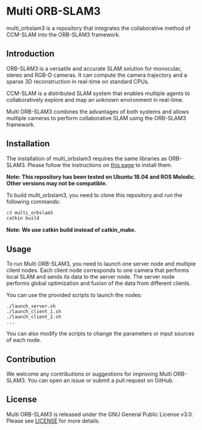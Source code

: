 # Multi ORB-SLAM3

multi_orbslam3 is a repository that integrates the collaborative method of CCM-SLAM into the ORB-SLAM3 framework.

## Introduction

ORB-SLAM3 is a versatile and accurate SLAM solution for monocular, stereo and RGB-D cameras. It can compute the camera trajectory and a sparse 3D reconstruction in real-time on standard CPUs.

CCM-SLAM is a distributed SLAM system that enables multiple agents to collaboratively explore and map an unknown environment in real-time.

Multi ORB-SLAM3 combines the advantages of both systems and allows multiple cameras to perform collaborative SLAM using the ORB-SLAM3 framework.

## Installation

The installation of multi_orbslam3 requires the same libraries as ORB-SLAM3. Please follow the instructions on [this page](https://github.com/UZ-SLAMLab/ORB_SLAM3#1-prerequisites) to install them.

**Note: This repository has been tested on Ubuntu 18.04 and ROS Melodic. Other versions may not be compatible.**

To build multi_orbslam3, you need to clone this repository and run the following commands:

```bash
cd multi_orbslam3 
catkin build

```

**Note: We use catkin build instead of catkin_make.**

## Usage

To run Multi ORB-SLAM3, you need to launch one server node and multiple client nodes. Each client node corresponds to one camera that performs local SLAM and sends its data to the server node. The server node performs global optimization and fusion of the data from different clients.

You can use the provided scripts to launch the nodes:

```
./launch_server.sh 
./launch_client_1.sh 
./launch_client_2.sh
...
```

You can also modify the scripts to change the parameters or input sources of each node.

## Contribution

We welcome any contributions or suggestions for improving Multi ORB-SLAM3. You can open an issue or submit a pull request on GitHub.

## License

Multi ORB-SLAM3 is released under the GNU General Public License v3.0. Please see [LICENSE](https://github.com/UZ-SLAMLab/ORB_SLAM3/blob/master/License-gpl.txt) for more details.
